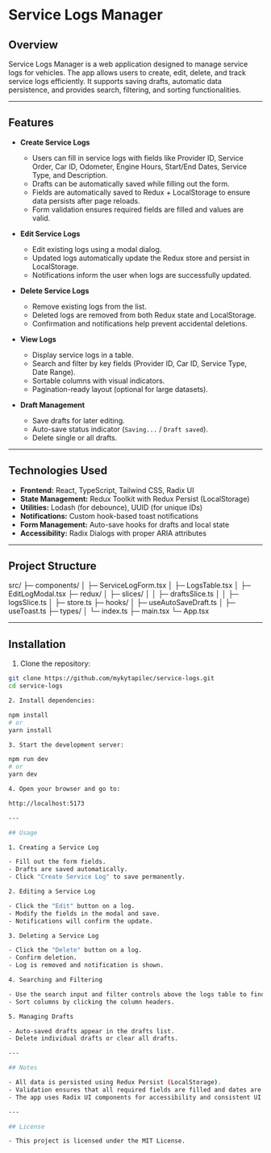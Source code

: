 # Service Logs Manager

## Overview

Service Logs Manager is a web application designed to manage service logs for vehicles. The app allows users to create, edit, delete, and track service logs efficiently. It supports saving drafts, automatic data persistence, and provides search, filtering, and sorting functionalities.

---

## Features

- **Create Service Logs**
  - Users can fill in service logs with fields like Provider ID, Service Order, Car ID, Odometer, Engine Hours, Start/End Dates, Service Type, and Description.
  - Drafts can be automatically saved while filling out the form.
  - Fields are automatically saved to Redux + LocalStorage to ensure data persists after page reloads.
  - Form validation ensures required fields are filled and values are valid.

- **Edit Service Logs**
  - Edit existing logs using a modal dialog.
  - Updated logs automatically update the Redux store and persist in LocalStorage.
  - Notifications inform the user when logs are successfully updated.

- **Delete Service Logs**
  - Remove existing logs from the list.
  - Deleted logs are removed from both Redux state and LocalStorage.
  - Confirmation and notifications help prevent accidental deletions.

- **View Logs**
  - Display service logs in a table.
  - Search and filter by key fields (Provider ID, Car ID, Service Type, Date Range).
  - Sortable columns with visual indicators.
  - Pagination-ready layout (optional for large datasets).

- **Draft Management**
  - Save drafts for later editing.
  - Auto-save status indicator (`Saving...` / `Draft saved`).
  - Delete single or all drafts.
  
---

## Technologies Used

- **Frontend:** React, TypeScript, Tailwind CSS, Radix UI  
- **State Management:** Redux Toolkit with Redux Persist (LocalStorage)  
- **Utilities:** Lodash (for debounce), UUID (for unique IDs)  
- **Notifications:** Custom hook-based toast notifications  
- **Form Management:** Auto-save hooks for drafts and local state  
- **Accessibility:** Radix Dialogs with proper ARIA attributes  

---

## Project Structure

src/
├─ components/
│ ├─ ServiceLogForm.tsx
│ ├─ LogsTable.tsx
│ ├─ EditLogModal.tsx
├─ redux/
│ ├─ slices/
│ │ ├─ draftsSlice.ts
│ │ ├─ logsSlice.ts
│ ├─ store.ts
├─ hooks/
│ ├─ useAutoSaveDraft.ts
│ ├─ useToast.ts
├─ types/
│ └─ index.ts
├─ main.tsx
└─ App.tsx

---

## Installation

1. Clone the repository:

```bash
git clone https://github.com/mykytapilec/service-logs.git
cd service-logs

2. Install dependencies:

npm install
# or
yarn install

3. Start the development server:

npm run dev
# or
yarn dev

4. Open your browser and go to:

http://localhost:5173

---

## Usage

1. Creating a Service Log

- Fill out the form fields.
- Drafts are saved automatically.
- Click "Create Service Log" to save permanently.

2. Editing a Service Log

- Click the "Edit" button on a log.
- Modify the fields in the modal and save.
- Notifications will confirm the update.

3. Deleting a Service Log

- Click the "Delete" button on a log.
- Confirm deletion.
- Log is removed and notification is shown.

4. Searching and Filtering

- Use the search input and filter controls above the logs table to find specific logs.
- Sort columns by clicking the column headers.

5. Managing Drafts

- Auto-saved drafts appear in the drafts list.
- Delete individual drafts or clear all drafts.

---

## Notes

- All data is persisted using Redux Persist (LocalStorage).
- Validation ensures that all required fields are filled and dates are consistent.
- The app uses Radix UI components for accessibility and consistent UI design.

---

## License

- This project is licensed under the MIT License.